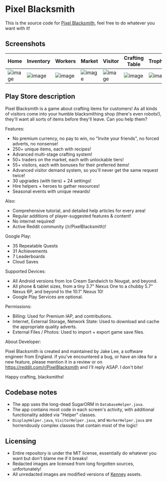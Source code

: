 # Pixel Blacksmith

This is the source code for [Pixel Blacksmith](https://play.google.com/store/apps/details?id=uk.co.jakelee.blacksmith), feel free to do whatever you want with it!

## Screenshots

| Home | Inventory | Workers | Market | Visitor | Crafting Table | Trophies |
| -- | -- | -- | -- | -- | -- | -- |
| ![image](https://user-images.githubusercontent.com/12380876/157330400-723aaf96-9abf-4210-958f-bc29b8548f96.png) | ![image](https://user-images.githubusercontent.com/12380876/157330425-a7b793ed-afb9-483d-81cb-bac14e8f668e.png) | ![image](https://user-images.githubusercontent.com/12380876/157330456-70c53943-60cb-4fde-9011-ced2692a8b69.png) | ![image](https://user-images.githubusercontent.com/12380876/157330517-8ff445d8-5162-42de-b18a-eda7ac2a2459.png) | ![image](https://user-images.githubusercontent.com/12380876/157330531-65be1ca3-4e8a-410e-a12a-4808095ef9f7.png) | ![image](https://user-images.githubusercontent.com/12380876/157330555-1a6814d9-b3dc-4cd0-9fe6-e17adcbbe2d2.png) | ![image](https://user-images.githubusercontent.com/12380876/157330570-165eadf6-04f5-432d-a4ca-9a98f60cfd82.png) |

## Play Store description

Pixel Blacksmith is a game about crafting items for customers! As all kinds of visitors come into your humble blacksmithing shop (there's even robots!), they'll want all sorts of items before they'll leave. Can you help them?

Features:

* No premium currency, no pay to win, no "Invite your friends", no forced adverts, no nonsense!
* 250+ unique items, each with recipes!
* Advanced multi-stage crafting system!
* 50+ traders on the market, each with unlockable tiers!
* 55+ visitors, each with bonuses for their preferred items!
* Advanced visitor demand system, so you'll never get the same request twice!
* 30 upgrades (with tiers) + 24 settings!
* Hire helpers + heroes to gather resources!
* Seasonal events with unique rewards!

Also:

* Comprehensive tutorial, and detailed help articles for every area!
* Regular additions of player-suggested features & content!
* No internet required!
* Active Reddit community (/r/PixelBlacksmith)!

Google Play:

* 35 Repeatable Quests
* 31 Achievements
* 7 Leaderboards
* Cloud Saves

Supported Devices:

* All Android versions from Ice Cream Sandwich to Nougat, and beyond.
* All phone & tablet sizes, from a tiny 3.7" Nexus One to a chubby 5.7" Nexus 6P, and beyond to the 10.1" Nexus 10!
* Google Play Services are optional.

Permissions:

* Billing: Used for Premium IAP, and contributions.
* Internet, External Storage, Network State: Used to download and cache the appropriate quality adverts.
* External Files / Photos: Used to import + export game save files.

About Developer:

Pixel Blacksmith is created and maintained by Jake Lee, a software engineer from England. If you've encountered a bug, or have an idea for a new feature, please mention it in a review or on https://reddit.com/r/PixelBlacksmith and I'll reply ASAP. I don't bite!

Happy crafting, blacksmiths!

## Codebase notes
* The app uses the long-dead SugarORM in `DatabaseHelper.java`.
* The app contains most code in each screen's activity, with additional functionality added via "Helper" classes.
* `DisplayHelper.java`, `VisitorHelper.java`, and `WorkerHelper.java` are horrendously complex classes that contain most of the logic!

## Licensing
* Entire repository is under the MIT license, essentially do whatever you want but don't blame me if it breaks!
* Redacted images are licensed from long forgotten sources, unfortunately!
* All unredacted images are modified versions of [Kenney](https://www.kenney.nl/assets) assets.

